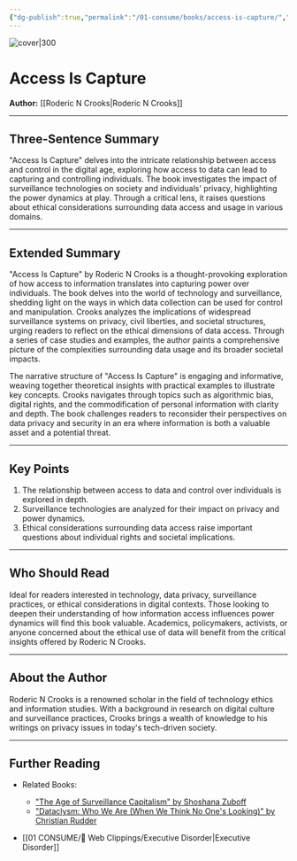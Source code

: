```yaml
---
{"dg-publish":true,"permalink":"/01-consume/books/access-is-capture/","title":"Access Is Capture","tags":["technology","access","data","surveillance"]}
---
```



![cover|300](http://books.google.com/books/content?id=zfT-EAAAQBAJ&printsec=frontcover&img=1&zoom=1&source=gbs_api)


# Access Is Capture
**Author:** [[Roderic N Crooks\|Roderic N Crooks]]

---

## Three-Sentence Summary
"Access Is Capture" delves into the intricate relationship between access and control in the digital age, exploring how access to data can lead to capturing and controlling individuals. The book investigates the impact of surveillance technologies on society and individuals' privacy, highlighting the power dynamics at play. Through a critical lens, it raises questions about ethical considerations surrounding data access and usage in various domains.

---

## Extended Summary
"Access Is Capture" by Roderic N Crooks is a thought-provoking exploration of how access to information translates into capturing power over individuals. The book delves into the world of technology and surveillance, shedding light on the ways in which data collection can be used for control and manipulation. Crooks analyzes the implications of widespread surveillance systems on privacy, civil liberties, and societal structures, urging readers to reflect on the ethical dimensions of data access. Through a series of case studies and examples, the author paints a comprehensive picture of the complexities surrounding data usage and its broader societal impacts.

The narrative structure of "Access Is Capture" is engaging and informative, weaving together theoretical insights with practical examples to illustrate key concepts. Crooks navigates through topics such as algorithmic bias, digital rights, and the commodification of personal information with clarity and depth. The book challenges readers to reconsider their perspectives on data privacy and security in an era where information is both a valuable asset and a potential threat.

---

## Key Points
1. The relationship between access to data and control over individuals is explored in depth.
2. Surveillance technologies are analyzed for their impact on privacy and power dynamics.
3. Ethical considerations surrounding data access raise important questions about individual rights and societal implications.

---

## Who Should Read
Ideal for readers interested in technology, data privacy, surveillance practices, or ethical considerations in digital contexts. Those looking to deepen their understanding of how information access influences power dynamics will find this book valuable. Academics, policymakers, activists, or anyone concerned about the ethical use of data will benefit from the critical insights offered by Roderic N Crooks.

---

## About the Author
Roderic N Crooks is a renowned scholar in the field of technology ethics and information studies. With a background in research on digital culture and surveillance practices, Crooks brings a wealth of knowledge to his writings on privacy issues in today's tech-driven society.

---

## Further Reading

- Related Books:
  - ["The Age of Surveillance Capitalism" by Shoshana Zuboff](https://www.goodreads.com/book/show/26195941-the-age-of-surveillance-capitalism)
  - ["Dataclysm: Who We Are (When We Think No One's Looking)" by Christian Rudder](https://www.goodreads.com/book/show/20821616-dataclysm)


- [[01 CONSUME/🔗 Web Clippings/Executive Disorder\|Executive Disorder]]